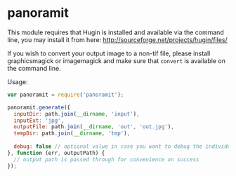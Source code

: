 panoramit
=========

This module requires that Hugin is installed and available via the command line, you may install it from here: http://sourceforge.net/projects/hugin/files/

If you wish to convert your output image to a non-tif file, please install graphicsmagick or imagemagick and make sure that `convert` is available on the command line.

Usage:

```javascript
var panoramit = require('panoramit');

panoramit.generate({
  inputDir: path.join(__dirname, 'input'),
  inputExt: 'jpg',
  outputFile: path.join(__dirname, 'out', 'out.jpg'),
  tempDir: path.join(__dirname, 'tmp'),
  
  debug: false // optional value in case you want to debug the individual panorama commands
}, function (err, outputPath) {
  // output path is passed through for convenience on success
});

```
